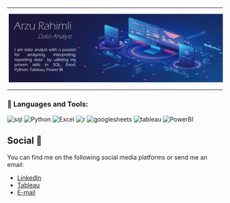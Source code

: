 ------------------------------------------------------------------------------------------------------
<img src ='https://github.com/arzurahimli/arzurahimli/blob/main/Overview.png'  width="1500" height="auto"/>

------------------------------------------------------------------------------------------------------
### 🔨 Languages and Tools:
<p><img src="https://img.shields.io/badge/sql-0078D6?logo=sql&amp;logoColor=white&amp;style=for-the-badge" alt="sql">
<img src="https://img.shields.io/badge/python%20-%2314354C.svg?&amp;style=for-the-badge&amp;logo=python&amp;logoColor=white" alt="Python">
<img src="https://img.shields.io/badge/excel%20-%2314354C.svg?&amp;style=for-the-badge&amp;logo=excel&amp;logoColor=white" alt="Excel"> 
<img src="https://img.shields.io/badge/r%20-%2314354C.svg?&amp;style=for-the-badge&amp;logo=r&amp;logoColor=white" alt="r">
<img src="https://img.shields.io/badge/googlesheets%20-%2314354C.svg?&amp;style=for-the-badge&amp;logo=googlesheets&amp;logoColor=white" alt="googlesheets">
<img src="https://img.shields.io/badge/tableau-0078D6?logo=tableau&amp;logoColor=white&amp;style=for-the-badge" alt="tableau">
<img src="https://img.shields.io/badge/powerbi%20-%2314354C.svg?&amp;style=for-the-badge&amp;logo=powerbi&amp;logoColor=white" alt="PowerBI"></p>

## Social 📱
You can find me on the following social media platforms or send me an email:
* [LinkedIn](https://www.linkedin.com/in/davebitter)
* [Tableau](https://public.tableau.com/app/profile/arzu.rahimli)
* [E-mail](mailto:rahimleearzu@gmail.com)
